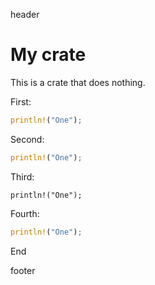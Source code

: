 header

<!-- cargo-rdme start -->

# My crate

This is a crate that does nothing.

First:

```rust
println!("One");
```

Second:

```rust
println!("One");
```

Third:

```text
println!("One");
```

Fourth:

```rust
println!("One");
```

End

<!-- cargo-rdme end -->

footer
